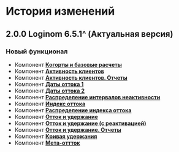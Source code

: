 # История изменений

## 2.0.0 Loginom 6.5.1^ (Актуальная версия)

### **Новый функционал**

* Компонент **[Когорты и базовые расчеты](./docs/Loginom%20Churn%20Kit.pdf)**
* Компонент **[Активность клиентов](./docs/Loginom%20Churn%20Kit.pdf)**
* Компонент **[Активность клиентов. Отчеты](./docs/Loginom%20Churn%20Kit.pdf)**
* Компонент **[Даты оттока 1](./docs/Loginom%20Churn%20Kit.pdf)**
* Компонент **[Даты оттока 2](./docs/Loginom%20Churn%20Kit.pdf)**
* Компонент **[Распределение интервалов неактивности](./docs/Loginom%20Churn%20Kit.pdf)**
* Компонент **[Индекс оттока](./docs/Loginom%20Churn%20Kit.pdf)**
* Компонент **[Распределение индекса оттока](./docs/Loginom%20Churn%20Kit.pdf)**
* Компонент **[Отток и удержание](./docs/Loginom%20Churn%20Kit.pdf)**
* Компонент **[Отток и удержание (с реактивацией)](./docs/Loginom%20Churn%20Kit.pdf)**
* Компонент **[Отток и удержание. Отчеты](./docs/Loginom%20Churn%20Kit.pdf)**
* Компонент **[Кривая удержания](./docs/Loginom%20Churn%20Kit.pdf)**
* Компонент **[Мета-оттток](./docs/Loginom%20Churn%20Kit.pdf)**
